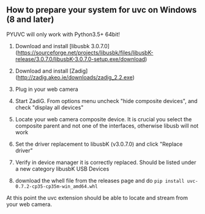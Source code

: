 ## How to prepare your system for uvc on Windows (8 and later)

PYUVC will only work with Python3.5+ 64bit!


1. Download and install [libusbk 3.0.7.0] (https://sourceforge.net/projects/libusbk/files/libusbK-release/3.0.7.0/libusbK-3.0.7.0-setup.exe/download)

2. Download and install [Zadig] (http://zadig.akeo.ie/downloads/zadig_2.2.exe)

3. Plug in your web camera

4. Start ZadiG. From options menu uncheck "hide composite devices", and check "display all devices"

5. Locate your web camera composite device. It is crucial you select the composite parent and not one of the interfaces, otherwise libusb will not work

6. Set the driver replacement to libusbK (v3.0.7.0) and click "Replace driver"

7. Verify in device manager it is correctly replaced. Should be listed under a new category libusbK USB Devices

8. download the whell file from the releases page and do `pip install uvc-0.7.2-cp35-cp35m-win_amd64.whl`

At this point the uvc extension should be able to locate and stream from your web camera.
